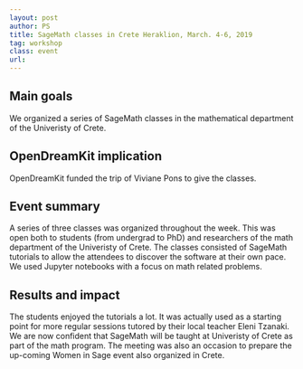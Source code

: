 ```yaml
---
layout: post
author: PS
title: SageMath classes in Crete Heraklion, March. 4-6, 2019
tag: workshop
class: event
url: 
---
```


## Main goals

 We organized a series of SageMath classes in the mathematical department of the Univeristy of Crete.

## OpenDreamKit implication

 OpenDreamKit funded the trip of Viviane Pons to give the classes.

## Event summary

 A series of three classes was organized throughout the week. This was open both to students (from undergrad to PhD) and researchers of the math department of the Univeristy of Crete. The classes consisted of SageMath tutorials to allow the attendees to discover the software at their own pace. We used Jupyter notebooks with a focus on math related problems.

## Results and impact

 The students enjoyed the tutorials a lot. It was actually used as a starting point for more regular sessions tutored by their local teacher Eleni Tzanaki. We are now confident that SageMath will be taught at Univeristy of Crete as part of the math program.  The meeting was also an occasion to prepare the up-coming Women in Sage event also organized in Crete. 


